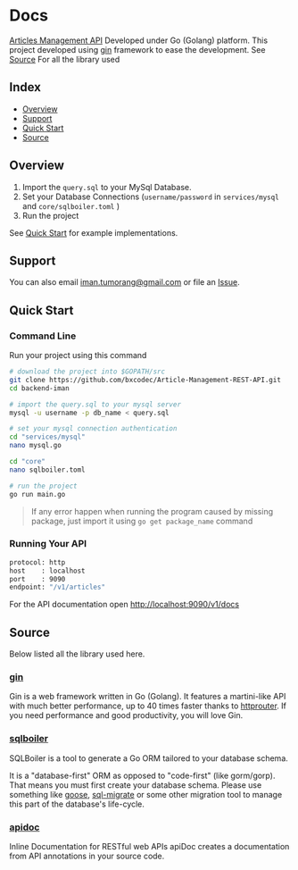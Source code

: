 
# Docs 

[Articles Management API](#) 
Developed under Go (Golang) platform.
This project developed using [gin](https://gopkg.in/gin-gonic/gin.v1) framework to ease the development.
See [Source](#source) For all the library used

## Index

* [Overview](#overview)
* [Support](#support)
* [Quick Start](#quick-start)
* [Source](#source)


## Overview

1. Import the `query.sql`  to your MySql Database. 
2. Set your Database Connections (`username/password` in `services/mysql` and `core/sqlboiler.toml` )
3. Run the project
    
See [Quick Start](#quick-start) for example implementations.


## Support


You can also email <iman.tumorang@gmail.com> or file an [Issue](https://github.com/bxcodec/Article-Management-REST-API/issues/new).


## Quick Start

### Command Line

Run your project using this command

```bash
# download the project into $GOPATH/src
git clone https://github.com/bxcodec/Article-Management-REST-API.git
cd backend-iman

# import the query.sql to your mysql server
mysql -u username -p db_name < query.sql

# set your mysql connection authentication
cd "services/mysql"
nano mysql.go

cd "core"
nano sqlboiler.toml

# run the project
go run main.go

```


> If any error happen when running the program caused by missing package, just import it using `go get package_name` command


### Running Your API
```bash
protocol: http
host 	: localhost
port 	: 9090
endpoint: "/v1/articles"

```
For  the API documentation open <http://localhost:9090/v1/docs>

## Source

Below listed all the library used here.

### [gin](https://gopkg.in/gin-gonic/gin.v1) 
Gin is a web framework written in Go (Golang). It features a martini-like API with much better performance, up to 40 times faster thanks to [httprouter](https://github.com/julienschmidt/httprouter). If you need performance and good productivity, you will love Gin.

### [sqlboiler](https://github.com/vattle/sqlboiler)
SQLBoiler is a tool to generate a Go ORM tailored to your database schema.

It is a "database-first" ORM as opposed to "code-first" (like gorm/gorp). That means you must first create your database schema. Please use something like [goose](https://bitbucket.org/liamstask/goose), [sql-migrate](https://github.com/rubenv/sql-migrate) or some other migration tool to manage this part of the database's life-cycle.

### [apidoc](http://apidocjs.com/)
Inline Documentation for RESTful web APIs
apiDoc creates a documentation from API annotations in your source code.